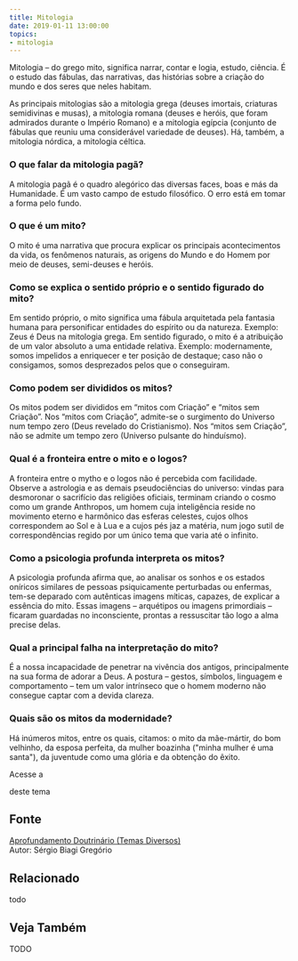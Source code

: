 ```yaml
---
title: Mitologia
date: 2019-01-11 13:00:00
topics: 
- mitologia 
---
```


Mitologia – do grego mito, significa narrar, contar e logia, estudo, ciência. É
o estudo das fábulas, das narrativas, das histórias sobre a criação do mundo e
dos seres que neles habitam.

As principais mitologias são a mitologia grega (deuses imortais, criaturas
semidivinas e musas), a mitologia romana (deuses e heróis, que foram admirados
durante o Império Romano) e a mitologia egípcia (conjunto de fábulas que reuniu
uma considerável variedade de deuses). Há, também, a mitologia nórdica, a
mitologia céltica.

### O que falar da mitologia pagã?
A mitologia pagã é o quadro alegórico das diversas faces, boas e más da
Humanidade. É um vasto campo de estudo filosófico. O erro está em tomar
a forma pelo fundo.

### O que é um mito?
O mito é uma narrativa que procura explicar os principais acontecimentos
da vida, os fenômenos naturais, as origens do Mundo e do Homem por meio
de deuses, semi-deuses e heróis.

### Como se explica o sentido próprio e o sentido figurado do mito?
Em sentido próprio, o mito significa uma fábula arquitetada pela
fantasia humana para personificar entidades do espírito ou da natureza.
Exemplo: Zeus é Deus na mitologia grega. Em sentido figurado, o
mito é a atribuição de um valor absoluto a uma entidade relativa.
Exemplo: modernamente, somos impelidos a enriquecer e ter posição de
destaque; caso não o consigamos, somos desprezados pelos que o
conseguiram.

### Como podem ser divididos os mitos?
Os mitos podem ser divididos em “mitos com Criação” e “mitos sem
Criação”. Nos “mitos com Criação”, admite-se o surgimento do Universo
num tempo zero (Deus revelado do Cristianismo). Nos “mitos sem
Criação”, não se admite um tempo zero (Universo pulsante do hinduísmo).

### Qual é a fronteira entre o mito e o logos?
A fronteira entre o mytho e o logos não é percebida com facilidade.
Observe a astrologia e as demais pseudociências do universo: vindas para
desmoronar o sacrifício das religiões oficiais, terminam criando o cosmo
como um grande Anthropos, um homem cuja inteligência reside no
movimento eterno e harmônico das esferas celestes, cujos olhos
correspondem ao Sol e à Lua e a cujos pés jaz a matéria, num jogo sutil
de correspondências regido por um único tema que varia até o infinito.

### Como a psicologia profunda interpreta os mitos?
A psicologia profunda afirma que, ao analisar os sonhos e os estados
oníricos similares de pessoas psiquicamente perturbadas ou enfermas,
tem-se deparado com autênticas imagens míticas, capazes, de explicar a
essência do mito. Essas imagens – arquétipos ou imagens primordiais –
ficaram guardadas no inconsciente, prontas a ressuscitar tão logo a alma
precise delas.

### Qual a principal falha na interpretação do mito?
É a nossa incapacidade de penetrar na vivência dos antigos,
principalmente na sua forma de adorar a Deus. A postura – gestos,
símbolos, linguagem e comportamento – tem um valor intrínseco que o
homem moderno não consegue captar com a devida clareza.

### Quais são os mitos da modernidade?
Há inúmeros mitos, entre os quais, citamos: o mito da mãe-mártir, do bom
velhinho, da esposa perfeita, da mulher boazinha ("minha mulher é uma
santa"), da juventude como uma glória e da obtenção do êxito.

Acesse a

deste tema

## Fonte
[Aprofundamento Doutrinário (Temas Diversos)](https://sites.google.com/view/aprofundamentodoutrinario/mitologia)  
Autor: Sérgio Biagi Gregório



## Relacionado
todo

## Veja Também
TODO


